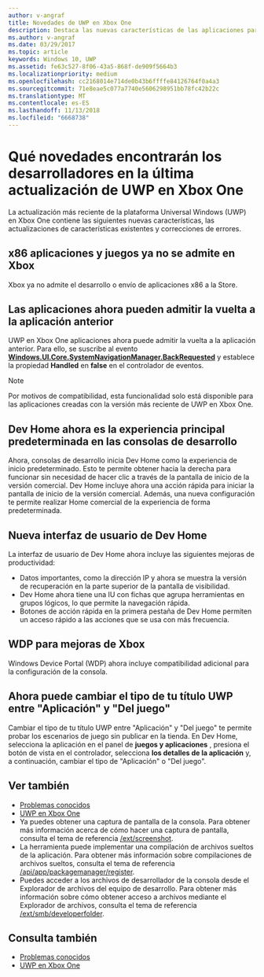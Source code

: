 ```yaml
---
author: v-angraf
title: Novedades de UWP en Xbox One
description: Destaca las nuevas características de las aplicaciones para UWP en Xbox One.
ms.author: v-angraf
ms.date: 03/29/2017
ms.topic: article
keywords: Windows 10, UWP
ms.assetid: fe63c527-8f06-43a5-868f-de909f5664b3
ms.localizationpriority: medium
ms.openlocfilehash: cc2168014e714de0b43b6ffffe84126764f0a4a3
ms.sourcegitcommit: 71e8eae5c077a7740e5606298951bb78fc42b22c
ms.translationtype: MT
ms.contentlocale: es-ES
ms.lasthandoff: 11/13/2018
ms.locfileid: "6668738"
---
```

# <a name="whats-new-for-developers-in-the-latest-update-of-uwp-on-xbox-one"></a>Qué novedades encontrarán los desarrolladores en la última actualización de UWP en Xbox One

La actualización más reciente de la plataforma Universal Windows (UWP) en Xbox One contiene las siguientes nuevas características, las actualizaciones de características existentes y correcciones de errores.

## <a name="x86-apps-and-games-are-no-longer-supported-on-xbox"></a>x86 aplicaciones y juegos ya no se admite en Xbox  
Xbox ya no admite el desarrollo o envío de aplicaciones x86 a la Store.

## <a name="apps-can-now-support-navigating-back-to-the-previous-app"></a>Las aplicaciones ahora pueden admitir la vuelta a la aplicación anterior 
UWP en Xbox One aplicaciones ahora puede admitir la vuelta a la aplicación anterior. Para ello, se suscribe al evento [**Windows.UI.Core.SystemNavigationManager.BackRequested**](https://msdn.microsoft.com/library/windows/apps/dn893595) y establece la propiedad **Handled** en **false** en el controlador de eventos.

> [!NOTE]
> Por motivos de compatibilidad, esta funcionalidad solo está disponible para las aplicaciones creadas con la versión más reciente de UWP en Xbox One. 

## <a name="dev-home-is-now-the-default-home-experience-on-development-consoles"></a>Dev Home ahora es la experiencia principal predeterminada en las consolas de desarrollo
Ahora, consolas de desarrollo inicia Dev Home como la experiencia de inicio predeterminado. Esto te permite obtener hacia la derecha para funcionar sin necesidad de hacer clic a través de la pantalla de inicio de la versión comercial. Dev Home incluye ahora una acción rápida para iniciar la pantalla de inicio de la versión comercial. Además, una nueva configuración te permite realizar Home comercial de la experiencia de forma predeterminada. 

## <a name="new-dev-home-user-interface"></a>Nueva interfaz de usuario de Dev Home
La interfaz de usuario de Dev Home ahora incluye las siguientes mejoras de productividad:
 - Datos importantes, como la dirección IP y ahora se muestra la versión de recuperación en la parte superior de la pantalla de visibilidad. 
 - Dev Home ahora tiene una IU con fichas que agrupa herramientas en grupos lógicos, lo que permite la navegación rápida.
 - Botones de acción rápida en la primera pestaña de Dev Home permiten un acceso rápido a las acciones que se usa con más frecuencia. 

## <a name="wdp-for-xbox-enhancements"></a>WDP para mejoras de Xbox
Windows Device Portal (WDP) ahora incluye compatibilidad adicional para la configuración de la consola. 

## <a name="you-can-now-switch-the-type-of-your-uwp-title-between-app-and-game"></a>Ahora puede cambiar el tipo de tu título UWP entre "Aplicación" y "Del juego"
Cambiar el tipo de tu título UWP entre "Aplicación" y "Del juego" te permite probar los escenarios de juego sin publicar en la tienda. En Dev Home, selecciona la aplicación en el panel de **juegos y aplicaciones** , presiona el botón de vista en el controlador, selecciona **los detalles de la aplicación** y, a continuación, cambiar el tipo de "Aplicación" o "Del juego".

## <a name="see-also"></a>Ver también
- [Problemas conocidos](known-issues.md)
- [UWP en Xbox One](index.md)
 - Ya puedes obtener una captura de pantalla de la consola. Para obtener más información acerca de cómo hacer una captura de pantalla, consulta el tema de referencia [/ext/screenshot](wdp-media-capture-api.md).
 - La herramienta puede implementar una compilación de archivos sueltos de la aplicación. Para obtener más información sobre compilaciones de archivos sueltos, consulta el tema de referencia [/api/app/packagemanager/register](wdp-loose-folder-register-api.md).
 - Puedes acceder a los archivos de desarrollador de la consola desde el Explorador de archivos del equipo de desarrollo. Para obtener más información sobre cómo obtener acceso a archivos mediante el Explorador de archivos, consulta el tema de referencia [/ext/smb/developerfolder](wdp-smb-api.md).

## <a name="see-also"></a>Consulta también
- [Problemas conocidos](known-issues.md)
- [UWP en Xbox One](index.md)
